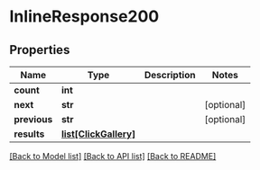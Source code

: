 # InlineResponse200

## Properties

Name | Type | Description | Notes
------------ | ------------- | ------------- | -------------
**count** | **int** |  | 
**next** | **str** |  | [optional] 
**previous** | **str** |  | [optional] 
**results** | [**list[ClickGallery]**](ClickGallery.md) |  | 

[[Back to Model list]](../#documentation-for-models) [[Back to API list]](../#documentation-for-api-endpoints) [[Back to README]](../)


